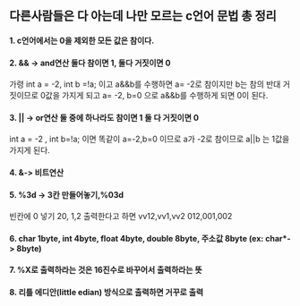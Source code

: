 ## 다른사람들은 다 아는데 나만 모르는 c언어 문법 총 정리

#### 1. c언어에서는 0을 제외한 모든 값은 참이다.

#### 2. && -> and연산 둘다 참이면 1, 둘다 거짓이면 0  
가령 int a = -2, int b =!a; 이고 a&&b를 수행하면 a= -2로 참이지만 b는 참의 반대 거짓이므로 0값을 가지게 되고 a= -2, b=0 으로 a&&b를 수행하게 되면 0이 된다.

#### 3. || -> or연산 둘 중에 하나라도 참이면 1 둘 다 거짓이면 0
int a = -2 , int b=!a; 이면 똑같이 a=-2,b=0 이므로 a가 -2로 참이므로 a||b 는 1값을 가지게 된다.

#### 4. &-> 비트연산

#### 5. %3d -> 3칸 만들어놓기,%03d 
빈칸에 0 넣기 20, 1,2 출력한다고 하면 vv12,vv1,vv2 012,001,002

#### 6. char 1byte, int 4byte, float 4byte, double 8byte, 주소값 8byte (ex: char*-> 8byte)

#### 7. %X로 출력하라는 것은 16진수로 바꾸어서 출력하라는 뜻

#### 8. 리틀 에디안(little edian) 방식으로 출력하면 거꾸로 출력
